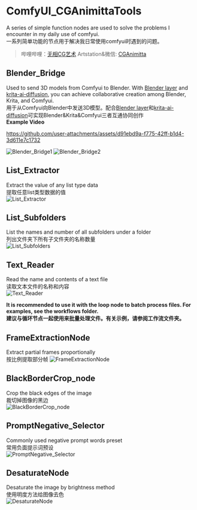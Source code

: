 # ComfyUI_CGAnimittaTools
A series of simple function nodes are used to solve the problems I encounter in my daily use of comfyui.  
一系列简单功能的节点用于解决我日常使用comfyui时遇到的问题。  
> 哔哩哔哩：[无相CG艺术](https://space.bilibili.com/3461564246001724?spm_id_from=333.337.0.0)
> Artstation&微信: [CGAnimitta](https://www.artstation.com/cganimitta)
## Blender_Bridge
  Used to send 3D models from Comfyui to Blender. With [Blender layer](https://github.com/Yuntokon/BlenderLayer) and [krita-ai-diffusion](https://github.com/Acly/krita-ai-diffusion), you can achieve collaborative creation among Blender, Krita, and Comfyui.  
  用于从Comfyui向Blender中发送3D模型。配合[Blender layer](https://github.com/Yuntokon/BlenderLayer)和[krita-ai-diffusion](https://github.com/Acly/krita-ai-diffusion)可实现Blender&Krita&Comfyui三者互通协同创作  
  **Example Video**  
  

https://github.com/user-attachments/assets/d91ebd9a-f775-42ff-b1d4-3d611e7c1732


  
  ![Blender_Bridge1](https://github.com/user-attachments/assets/70f82558-559a-45a7-8b32-f85500f9e4e2)
  ![Blender_Bridge2](https://github.com/user-attachments/assets/864a19cc-bfca-477e-81ee-569bd662d82d)  
  
## List_Extractor
  Extract the value of any list type data  
  提取任意list类型数据的值  
  ![List_Extractor](https://github.com/user-attachments/assets/d0e34182-db7b-4b1c-b5e8-44bea94671da)

## List_Subfolders
  List the names and number of all subfolders under a folder  
  列出文件夹下所有子文件夹的名称数量  
  ![List_Subfolders](https://github.com/user-attachments/assets/fadd93c6-f264-4a1c-bc4e-c7d767c3807d)  
  
## Text_Reader
  Read the name and contents of a text file  
  读取文本文件的名称和内容  
  ![Text_Reader](https://github.com/user-attachments/assets/4bec279b-af32-4904-87e0-1994e86df333)  

  **It is recommended to use it with the loop node to batch process files. For examples, see the workflows folder.  
  建议与循环节点一起使用来批量处理文件。有关示例，请参阅工作流文件夹。**

## FrameExtractionNode
  Extract partial frames proportionally  
  按比例提取部分帧
  ![FrameExtractionNode](https://github.com/user-attachments/assets/cd86a17f-5b7f-44ec-ae6f-5233024502eb)  

## BlackBorderCrop_node
  Crop the black edges of the image  
  裁切掉图像的黑边  
  ![BlackBorderCrop_node](https://github.com/user-attachments/assets/2fd67bf2-4450-4a71-87c4-3537b376a16c)  

## PromptNegative_Selector
  Commonly used negative prompt words preset  
  常用负面提示词预设  
  ![PromptNegative_Selector](https://github.com/user-attachments/assets/7af5c890-565f-4906-9bc6-e6b7c525e103)  

## DesaturateNode
  Desaturate the image by brightness method  
  使用明度方法给图像去色  
  ![DesaturateNode](https://github.com/user-attachments/assets/d5802972-9fa4-4031-931b-949ef6380c77)




  
  





  
